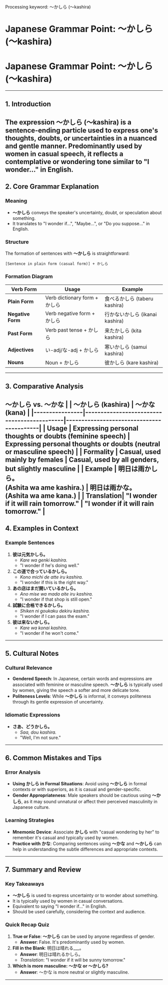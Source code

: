Processing keyword: ～かしら (〜kashira)
# Japanese Grammar Point: ～かしら (〜kashira)
# Japanese Grammar Point: ～かしら (〜kashira)

---
## 1. Introduction
The expression **～かしら** (〜kashira) is a sentence-ending particle used to express one's thoughts, doubts, or uncertainties in a nuanced and gentle manner. Predominantly used by women in casual speech, it reflects a contemplative or wondering tone similar to "I wonder..." in English.
---
## 2. Core Grammar Explanation
### Meaning
- **～かしら** conveys the speaker's uncertainty, doubt, or speculation about something.
- It translates to "I wonder if...", "Maybe...", or "Do you suppose..." in English.
### Structure
The formation of sentences with **～かしら** is straightforward:
```plaintext
[Sentence in plain form (casual form)] + かしら
```
### Formation Diagram
| Verb Form        | Usage                               | Example                       |
|------------------|-------------------------------------|-------------------------------|
| **Plain Form**   | Verb dictionary form + かしら        | 食べるかしら (taberu kashira)  |
| **Negative Form**| Verb negative form + かしら          | 行かないかしら (ikanai kashira)|
| **Past Form**    | Verb past tense + かしら             | 来たかしら (kita kashira)      |
| **Adjectives**   | い-adj/な-adj + かしら               | 寒いかしら (samui kashira)     |
| **Nouns**        | Noun + かしら                       | 彼かしら (kare kashira)        |
---
## 3. Comparative Analysis
**～かしら** vs. **～かな**
|                | ～かしら (kashira)                          | ～かな (kana)                            |
|----------------|--------------------------------------------|------------------------------------------|
| **Usage**      | Expressing personal thoughts or doubts (feminine speech) | Expressing personal thoughts or doubts (neutral or masculine speech) |
| **Formality**  | Casual, used mainly by females             | Casual, used by all genders, but slightly masculine |
| **Example**    | 明日は雨かしら。<br>(Ashita wa ame kashira.) | 明日は雨かな。<br>(Ashita wa ame kana.)   |
| **Translation**| "I wonder if it will rain tomorrow."       | "I wonder if it will rain tomorrow."     |
---
## 4. Examples in Context
### Example Sentences
1. **彼は元気かしら。**
   - *Kare wa genki kashira.*
   - "I wonder if he's doing well."
2. **この道で合っているかしら。**
   - *Kono michi de atte iru kashira.*
   - "I wonder if this is the right way."
3. **あの店はまだ開いているかしら。**
   - *Ano mise wa mada aite iru kashira.*
   - "I wonder if that shop is still open."
4. **試験に合格できるかしら。**
   - *Shiken ni goukaku dekiru kashira.*
   - "I wonder if I can pass the exam."
5. **彼は来ないかしら。**
   - *Kare wa konai kashira.*
   - "I wonder if he won't come."
---
## 5. Cultural Notes
### Cultural Relevance
- **Gendered Speech**: In Japanese, certain words and expressions are associated with feminine or masculine speech. **～かしら** is typically used by women, giving the speech a softer and more delicate tone.
- **Politeness Levels**: While **～かしら** is informal, it conveys politeness through its gentle expression of uncertainty.
### Idiomatic Expressions
- **さあ、どうかしら。**
  - *Saa, dou kashira.*
  - "Well, I'm not sure."
---
## 6. Common Mistakes and Tips
### Error Analysis
- **Using かしら in Formal Situations**: Avoid using **～かしら** in formal contexts or with superiors, as it is casual and gender-specific.
- **Gender Appropriateness**: Male speakers should be cautious using **～かしら**, as it may sound unnatural or affect their perceived masculinity in Japanese culture.
### Learning Strategies
- **Mnemonic Device**: Associate **かしら** with "casual wondering by her" to remember it's casual and typically used by women.
- **Practice with かな**: Comparing sentences using **～かな** and **～かしら** can help in understanding the subtle differences and appropriate contexts.
---
## 7. Summary and Review
### Key Takeaways
- **～かしら** is used to express uncertainty or to wonder about something.
- It is typically used by women in casual conversations.
- Equivalent to saying "I wonder if..." in English.
- Should be used carefully, considering the context and audience.
### Quick Recap Quiz
1. **True or False**: **～かしら** can be used by anyone regardless of gender.
   - **Answer**: False. It's predominantly used by women.
2. **Fill in the Blank**: 明日は晴れる___。
   - **Answer**: 明日は晴れるかしら。
   - *Translation*: "I wonder if it will be sunny tomorrow."
3. **Which is more masculine: ～かな or ～かしら?**
   - **Answer**: ～かな is more neutral or slightly masculine.
---
